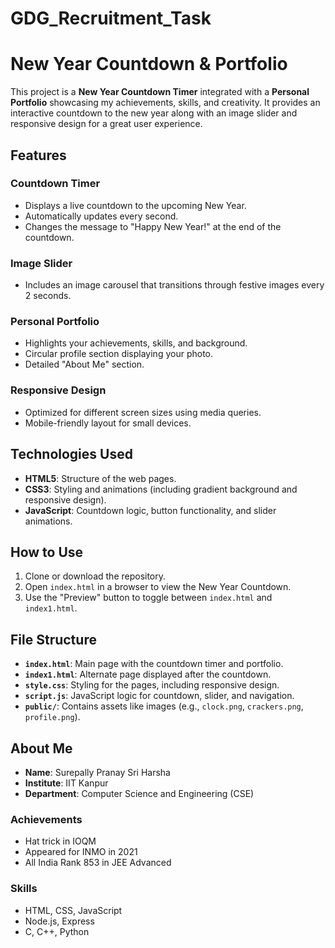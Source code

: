# GDG_Recruitment_Task
# New Year Countdown & Portfolio

This project is a **New Year Countdown Timer** integrated with a **Personal Portfolio** showcasing my achievements, skills, and creativity. It provides an interactive countdown to the new year along with an image slider and responsive design for a great user experience.

## Features

### Countdown Timer
- Displays a live countdown to the upcoming New Year.
- Automatically updates every second.
- Changes the message to "Happy New Year!" at the end of the countdown.

### Image Slider
- Includes an image carousel that transitions through festive images every 2 seconds.

### Personal Portfolio
- Highlights your achievements, skills, and background.
- Circular profile section displaying your photo.
- Detailed "About Me" section.

### Responsive Design
- Optimized for different screen sizes using media queries.
- Mobile-friendly layout for small devices.

## Technologies Used
- **HTML5**: Structure of the web pages.
- **CSS3**: Styling and animations (including gradient background and responsive design).
- **JavaScript**: Countdown logic, button functionality, and slider animations.

## How to Use
1. Clone or download the repository.
2. Open `index.html` in a browser to view the New Year Countdown.
3. Use the "Preview" button to toggle between `index.html` and `index1.html`.

## File Structure
- **`index.html`**: Main page with the countdown timer and portfolio.
- **`index1.html`**: Alternate page displayed after the countdown.
- **`style.css`**: Styling for the pages, including responsive design.
- **`script.js`**: JavaScript logic for countdown, slider, and navigation.
- **`public/`**: Contains assets like images (e.g., `clock.png`, `crackers.png`, `profile.png`).

## About Me
- **Name**: Surepally Pranay Sri Harsha
- **Institute**: IIT Kanpur
- **Department**: Computer Science and Engineering (CSE)

### Achievements
- Hat trick in IOQM
- Appeared for INMO in 2021
- All India Rank 853 in JEE Advanced

### Skills
- HTML, CSS, JavaScript
- Node.js, Express
- C, C++, Python

